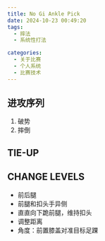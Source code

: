 ```yaml
---
title: No Gi Ankle Pick
date: 2024-10-23 00:49:20
tags:
  - 摔法	
  - 系统性打法

categories:
  - 关于比赛
  - 个人系统
  - 比赛技术
---
```


## 进攻序列

1. 破势
2. 摔倒



## TIE-UP



## CHANGE LEVELS

- 前后腿
- 前腿和扣头手异侧
- 直直向下跪前腿，维持扣头
- 调整距离
- 角度：前置膝盖对准目标足踝



